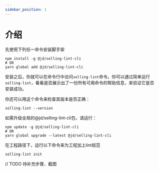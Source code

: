 ```yaml
---
sidebar_position: 1
---
```

# 介绍
先使用下列任一命令安装脚手架
```shell
npm install -g @jd/selling-lint-cli
# OR
yarn global add @jd/selling-lint-cli
```
安装之后，你就可以在命令行中访问`selling-lint`命令。你可以通过简单运行`selling-lint`，看看是否展示出了一份所有可用命令的帮助信息，来验证它是否安装成功。

你还可以用这个命令来检查其版本是否正确：
```shell
selling-lint --version
```
如需升级全局的@jd/selling-lint-cli包，请运行：

```shell
npm update -g @jd/selling-lint-cli
# OR
yarn global upgrade --latest @jd/selling-lint-cli
```
在工程路径下，运行以下命令来为工程加上lint规范
```shell
selling-lint init
```
// TODO 待补充步骤、截图